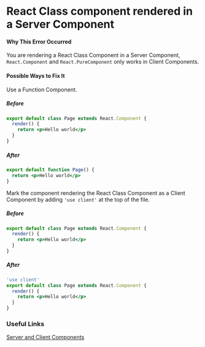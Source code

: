 # React Class component rendered in a Server Component

#### Why This Error Occurred

You are rendering a React Class Component in a Server Component, `React.Component` and `React.PureComponent` only works in Client Components.

#### Possible Ways to Fix It

Use a Function Component.

##### Before

```jsx
export default class Page extends React.Component {
  render() {
    return <p>Hello world</p>
  }
}
```

##### After

```jsx
export default function Page() {
  return <p>Hello world</p>
}
```

Mark the component rendering the React Class Component as a Client Component by adding `'use client'` at the top of the file.

##### Before

```jsx
export default class Page extends React.Component {
  render() {
    return <p>Hello world</p>
  }
}
```

##### After

```jsx
'use client'
export default class Page extends React.Component {
  render() {
    return <p>Hello world</p>
  }
}
```

### Useful Links

[Server and Client Components](https://beta.nextjs.org/docs/rendering/server-and-client-components)
